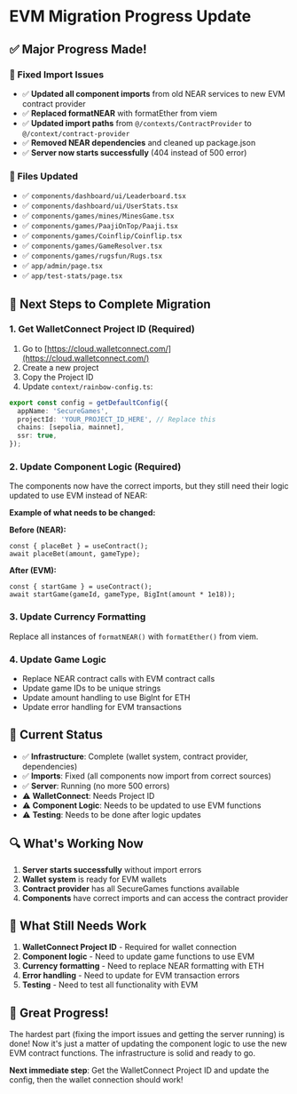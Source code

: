 # EVM Migration Progress Update

## ✅ Major Progress Made!

### 🔧 Fixed Import Issues
- ✅ **Updated all component imports** from old NEAR services to new EVM contract provider
- ✅ **Replaced formatNEAR** with formatEther from viem
- ✅ **Updated import paths** from `@/contexts/ContractProvider` to `@/context/contract-provider`
- ✅ **Removed NEAR dependencies** and cleaned up package.json
- ✅ **Server now starts successfully** (404 instead of 500 error)

### 📁 Files Updated
- ✅ `components/dashboard/ui/Leaderboard.tsx`
- ✅ `components/dashboard/ui/UserStats.tsx`
- ✅ `components/games/mines/MinesGame.tsx`
- ✅ `components/games/PaajiOnTop/Paaji.tsx`
- ✅ `components/games/Coinflip/Coinflip.tsx`
- ✅ `components/games/GameResolver.tsx`
- ✅ `components/games/rugsfun/Rugs.tsx`
- ✅ `app/admin/page.tsx`
- ✅ `app/test-stats/page.tsx`

## 🚀 Next Steps to Complete Migration

### 1. Get WalletConnect Project ID (Required)
1. Go to [https://cloud.walletconnect.com/](https://cloud.walletconnect.com/)
2. Create a new project
3. Copy the Project ID
4. Update `context/rainbow-config.ts`:
```typescript
export const config = getDefaultConfig({
  appName: 'SecureGames',
  projectId: 'YOUR_PROJECT_ID_HERE', // Replace this
  chains: [sepolia, mainnet],
  ssr: true,
});
```

### 2. Update Component Logic (Required)
The components now have the correct imports, but they still need their logic updated to use EVM instead of NEAR:

**Example of what needs to be changed:**

**Before (NEAR):**
```tsx
const { placeBet } = useContract();
await placeBet(amount, gameType);
```

**After (EVM):**
```tsx
const { startGame } = useContract();
await startGame(gameId, gameType, BigInt(amount * 1e18));
```

### 3. Update Currency Formatting
Replace all instances of `formatNEAR()` with `formatEther()` from viem.

### 4. Update Game Logic
- Replace NEAR contract calls with EVM contract calls
- Update game IDs to be unique strings
- Update amount handling to use BigInt for ETH
- Update error handling for EVM transactions

## 🎯 Current Status

- ✅ **Infrastructure**: Complete (wallet system, contract provider, dependencies)
- ✅ **Imports**: Fixed (all components now import from correct sources)
- ✅ **Server**: Running (no more 500 errors)
- ⚠️ **WalletConnect**: Needs Project ID
- ⚠️ **Component Logic**: Needs to be updated to use EVM functions
- ⚠️ **Testing**: Needs to be done after logic updates

## 🔍 What's Working Now

1. **Server starts successfully** without import errors
2. **Wallet system** is ready for EVM wallets
3. **Contract provider** has all SecureGames functions available
4. **Components** have correct imports and can access the contract provider

## 🚧 What Still Needs Work

1. **WalletConnect Project ID** - Required for wallet connection
2. **Component logic** - Need to update game functions to use EVM
3. **Currency formatting** - Need to replace NEAR formatting with ETH
4. **Error handling** - Need to update for EVM transaction errors
5. **Testing** - Need to test all functionality with EVM

## 🎉 Great Progress!

The hardest part (fixing the import issues and getting the server running) is done! Now it's just a matter of updating the component logic to use the new EVM contract functions. The infrastructure is solid and ready to go.

**Next immediate step**: Get the WalletConnect Project ID and update the config, then the wallet connection should work!


